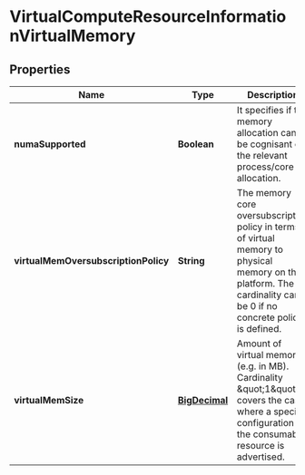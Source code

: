 
# VirtualComputeResourceInformationVirtualMemory

## Properties
Name | Type | Description | Notes
------------ | ------------- | ------------- | -------------
**numaSupported** | **Boolean** | It specifies if the memory allocation can be cognisant of the relevant process/core allocation. | 
**virtualMemOversubscriptionPolicy** | **String** | The memory core oversubscription policy in terms of virtual memory to physical memory on the platform. The cardinality can be 0 if no concrete policy is defined. | 
**virtualMemSize** | [**BigDecimal**](BigDecimal.md) | Amount of virtual memory (e.g. in MB). Cardinality \&quot;1\&quot; covers the case where a specific configuration for the consumable resource is advertised. | 



